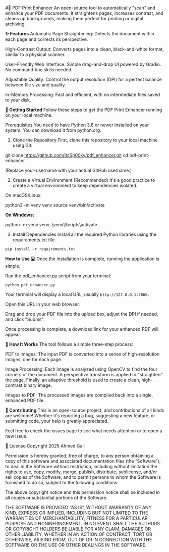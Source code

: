 #📄 PDF Print Enhancer
An open-source tool to automatically "scan" and enhance your PDF documents. It straightens pages, increases contrast, and cleans up backgrounds, making them perfect for printing or digital archiving.

**✨ Features**
Automatic Page Straightening: Detects the document within each page and corrects its perspective.

High-Contrast Output: Converts pages into a clean, black-and-white format, similar to a physical scanner.

User-Friendly Web Interface: Simple drag-and-drop UI powered by Gradio. No command-line skills needed.

Adjustable Quality: Control the output resolution (DPI) for a perfect balance between file size and quality.

In-Memory Processing: Fast and efficient, with no intermediate files saved to your disk.

**🚀 Getting Started**
Follow these steps to get the PDF Print Enhancer running on your local machine.

Prerequisites
You need to have Python 3.8 or newer installed on your system. You can download it from python.org.

1. Clone the Repository
   First, clone this repository to your local machine using Git:

git clone https://github.com/ItsSp00ky/pdf_enhancer.git
cd pdf-print-enhancer

(Replace your-username with your actual GitHub username.)

2. Create a Virtual Environment (Recommended)
   It's a good practice to create a virtual environment to keep dependencies isolated.

On macOS/Linux:

python3 -m venv venv
source venv/bin/activate

**On Windows:**

python -m venv venv
.\venv\Scripts\activate

3. Install Dependencies
   Install all the required Python libraries using the requirements.txt file.
```
pip install -r requirements.txt
```
**How to Use 💻**
Once the installation is complete, running the application is simple.

Run the pdf_enhancer.py script from your terminal:
```
python pdf_enhancer.py
```
Your terminal will display a local URL, usually ``` http://127.0.0.1:7860. ```

Open this URL in your web browser.

Drag and drop your PDF file into the upload box, adjust the DPI if needed, and click "Submit".

Once processing is complete, a download link for your enhanced PDF will appear.

**🤔 How It Works**
The tool follows a simple three-step process:

PDF to Images: The input PDF is converted into a series of high-resolution images, one for each page.

Image Processing: Each image is analyzed using OpenCV to find the four corners of the document. A perspective transform is applied to "straighten" the page. Finally, an adaptive threshold is used to create a clean, high-contrast binary image.

Images to PDF: The processed images are compiled back into a single, enhanced PDF file.

**🤝 Contributing**
This is an open-source project, and contributions of all kinds are welcome! Whether it's reporting a bug, suggesting a new feature, or submitting code, your help is greatly appreciated.

Feel free to check the issues page to see what needs attention or to open a new issue.

📜 License
Copyright 2025 Ahmed Gali

Permission is hereby granted, free of charge, to any person obtaining a copy of this software and associated documentation files (the “Software”), to deal in the Software without restriction, including without limitation the rights to use, copy, modify, merge, publish, distribute, sublicense, and/or sell copies of the Software, and to permit persons to whom the Software is furnished to do so, subject to the following conditions:

The above copyright notice and this permission notice shall be included in all copies or substantial portions of the Software.

THE SOFTWARE IS PROVIDED “AS IS”, WITHOUT WARRANTY OF ANY KIND, EXPRESS OR IMPLIED, INCLUDING BUT NOT LIMITED TO THE WARRANTIES OF MERCHANTABILITY, FITNESS FOR A PARTICULAR PURPOSE AND NONINFRINGEMENT. IN NO EVENT SHALL THE AUTHORS OR COPYRIGHT HOLDERS BE LIABLE FOR ANY CLAIM, DAMAGES OR OTHER LIABILITY, WHETHER IN AN ACTION OF CONTRACT, TORT OR OTHERWISE, ARISING FROM, OUT OF OR IN CONNECTION WITH THE SOFTWARE OR THE USE OR OTHER DEALINGS IN THE SOFTWARE.
